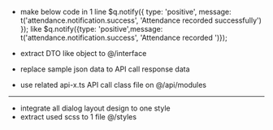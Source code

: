- make below code in 1 line 
$q.notify({
      type: 'positive',
      message: t('attendance.notification.success', 'Attendance recorded successfully')
    });
like 
$q.notify({type: 'positive',message: t('attendance.notification.success', 'Attendance recorded ')});

- extract DTO like object to @/interface
- replace sample json data to API call response data 
- use related api-x.ts API call class file on @/api/modules 

---

- integrate all dialog layout design to one style 
- extract used scss to 1 file @/styles 
